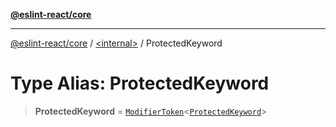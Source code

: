 [**@eslint-react/core**](../../README.md)

***

[@eslint-react/core](../../README.md) / [\<internal\>](../README.md) / ProtectedKeyword

# Type Alias: ProtectedKeyword

> **ProtectedKeyword** = [`ModifierToken`](../interfaces/ModifierToken.md)\<[`ProtectedKeyword`](../enumerations/SyntaxKind.md#protectedkeyword)\>
